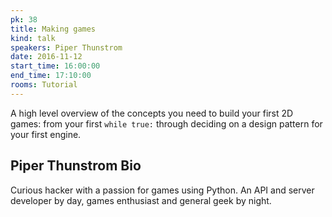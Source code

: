 ```yaml
---
pk: 38
title: Making games
kind: talk
speakers: Piper Thunstrom
date: 2016-11-12
start_time: 16:00:00
end_time: 17:10:00
rooms: Tutorial
---
```


A high level overview of the concepts you need to build your first 2D games: from your first `while true:` through deciding on a design pattern for your first engine.

## Piper Thunstrom Bio

Curious hacker with a passion for games using Python. An API and server developer by day, games enthusiast and general geek by night.
